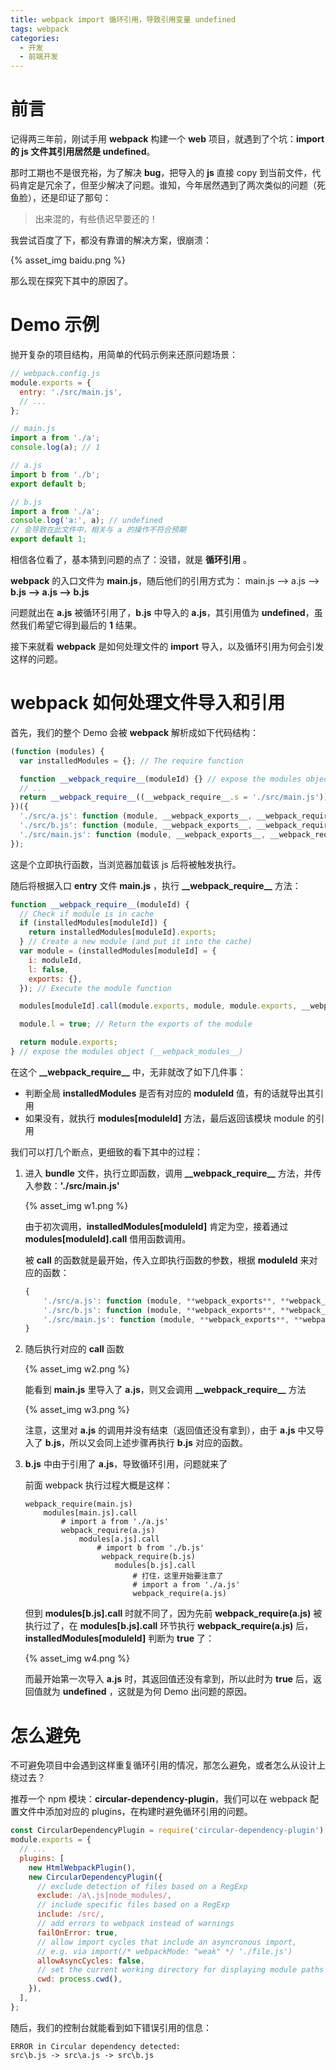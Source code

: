 ```yaml
---
title: webpack import 循环引用，导致引用变量 undefined
tags: webpack
categories:
  - 开发
  - 前端开发
---
```


# 前言

记得两三年前，刚试手用 **webpack** 构建一个 **web** 项目，就遇到了个坑：**import 的 js 文件其引用居然是 undefined**。

那时工期也不是很充裕，为了解决 **bug**，把导入的 **js** 直接 copy 到当前文件，代码肯定是冗余了，但至少解决了问题。谁知，今年居然遇到了两次类似的问题（死鱼脸），还是印证了那句：

> 出来混的，有些债迟早要还的！

我尝试百度了下，都没有靠谱的解决方案，很崩溃：

{% asset_img baidu.png %}

那么现在探究下其中的原因了。

# Demo 示例

抛开复杂的项目结构，用简单的代码示例来还原问题场景：

```js
// webpack.config.js
module.exports = {
  entry: './src/main.js',
  // ...
};
```

```js
// main.js
import a from './a';
console.log(a); // 1
```

```js
// a.js
import b from './b';
export default b;
```

```js
// b.js
import a from './a';
console.log('a:', a); // undefined
// 会导致在此文件中，相关与 a 的操作不符合预期
export default 1;
```

相信各位看了，基本猜到问题的点了：没错，就是 **循环引用** 。

**webpack** 的入口文件为 **main.js**，随后他们的引用方式为： main.js --> a.js --> **b.js --> a.js --> b.js**

问题就出在 **a.js** 被循环引用了，**b.js** 中导入的 **a.js**，其引用值为 **undefined**，虽然我们希望它得到最后的 **1** 结果。

接下来就看 **webpack** 是如何处理文件的 **import** 导入，以及循环引用为何会引发这样的问题。

# webpack 如何处理文件导入和引用

首先，我们的整个 Demo 会被 **webpack** 解析成如下代码结构：

```js
(function (modules) {
  var installedModules = {}; // The require function

  function __webpack_require__(moduleId) {} // expose the modules object (__webpack_modules__)
  // ...
  return __webpack_require__((__webpack_require__.s = './src/main.js'));
})({
  './src/a.js': function (module, __webpack_exports__, __webpack_require__) {},
  './src/b.js': function (module, __webpack_exports__, __webpack_require__) {},
  './src/main.js': function (module, __webpack_exports__, __webpack_require__) {},
});
```

这是个立即执行函数，当浏览器加载该 js 后将被触发执行。

随后将根据入口 **entry** 文件 **main.js** ，执行 **\_\_webpack_require\_\_** 方法：

```js
function __webpack_require__(moduleId) {
  // Check if module is in cache
  if (installedModules[moduleId]) {
    return installedModules[moduleId].exports;
  } // Create a new module (and put it into the cache)
  var module = (installedModules[moduleId] = {
    i: moduleId,
    l: false,
    exports: {},
  }); // Execute the module function

  modules[moduleId].call(module.exports, module, module.exports, __webpack_require__); // Flag the module as loaded

  module.l = true; // Return the exports of the module

  return module.exports;
} // expose the modules object (__webpack_modules__)
```

在这个 **\_\_webpack_require\_\_** 中，无非就改了如下几件事：

- 判断全局 **installedModules** 是否有对应的 **moduleId** 值，有的话就导出其引用
- 如果没有，就执行 **modules[moduleId]** 方法，最后返回该模块 module 的引用

我们可以打几个断点，更细致的看下其中的过程：

1.  进入 **bundle** 文件，执行立即函数，调用 **\_\_webpack_require\_\_** 方法，并传入参数：**'./src/main.js'**

    {% asset_img w1.png %}

    由于初次调用，**installedModules[moduleId]** 肯定为空，接着通过 **modules[moduleId].call** 借用函数调用。

    被 **call** 的函数就是最开始，传入立即执行函数的参数，根据 **moduleId** 来对应的函数：

    ```js
    {
        './src/a.js': function (module, **webpack_exports**, **webpack_require**) {},
        './src/b.js': function (module, **webpack_exports**, **webpack_require**) {},
        './src/main.js': function (module, **webpack_exports**, **webpack_require**) {},
    }
    ```

2.  随后执行对应的 **call** 函数

    {% asset_img w2.png %}

    能看到 **main.js** 里导入了 **a.js**，则又会调用 **\_\_webpack_require\_\_** 方法

    {% asset_img w3.png %}

    注意，这里对 **a.js** 的调用并没有结束（返回值还没有拿到），由于 **a.js** 中又导入了 **b.js**，所以又会同上述步骤再执行 **b.js** 对应的函数。

3.  **b.js** 中由于引用了 **a.js**，导致循环引用，问题就来了

    前面 webpack 执行过程大概是这样：

    ```shell
    webpack_require(main.js)
        modules[main.js].call
            # import a from './a.js'
            webpack_require(a.js)
                modules[a.js].call
                    # import b from './b.js'
                     webpack_require(b.js)
                        modules[b.js].call
                            # 打住，这里开始要注意了
                            # import a from './a.js'
                            webpack_require(a.js)

    ```

    但到 **modules[b.js].call** 时就不同了，因为先前 **webpack_require(a.js)** 被执行过了，在 **modules[b.js].call** 环节执行 **webpack_require(a.js)** 后，**installedModules[moduleId]** 判断为 **true** 了：

    {% asset_img w4.png %}

    而最开始第一次导入 **a.js** 时，其返回值还没有拿到，所以此时为 **true** 后，返回值就为 **undefined** ，这就是为何 Demo 出问题的原因。

# 怎么避免

不可避免项目中会遇到这样重复循环引用的情况，那怎么避免，或者怎么从设计上绕过去？

推荐一个 npm 模块：**circular-dependency-plugin**，我们可以在 webpack 配置文件中添加对应的 plugins，在构建时避免循环引用的问题。

```js
const CircularDependencyPlugin = require('circular-dependency-plugin');
module.exports = {
  // ...
  plugins: [
    new HtmlWebpackPlugin(),
    new CircularDependencyPlugin({
      // exclude detection of files based on a RegExp
      exclude: /a\.js|node_modules/,
      // include specific files based on a RegExp
      include: /src/,
      // add errors to webpack instead of warnings
      failOnError: true,
      // allow import cycles that include an asyncronous import,
      // e.g. via import(/* webpackMode: "weak" */ './file.js')
      allowAsyncCycles: false,
      // set the current working directory for displaying module paths
      cwd: process.cwd(),
    }),
  ],
};
```

随后，我们的控制台就能看到如下错误引用的信息：

```
ERROR in Circular dependency detected:
src\b.js -> src\a.js -> src\b.js
```

